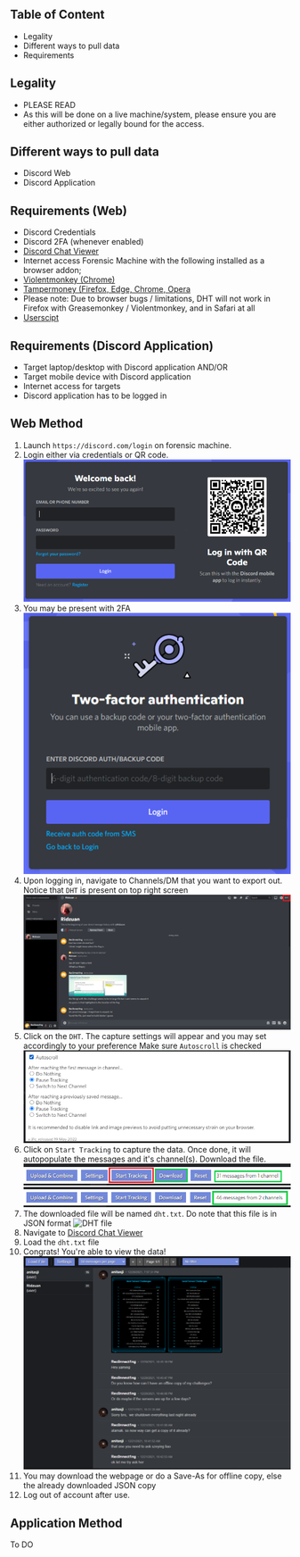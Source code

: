 ## Table of Content
* Legality
* Different ways to pull data
* Requirements


## Legality
* PLEASE READ
* As this will be done on a live machine/system, please ensure you are either authorized or legally bound for the access.

## Different ways to pull data
* Discord Web
* Discord Application

## Requirements (Web)
* Discord Credentials
* Discord 2FA (whenever enabled)
* [Discord Chat Viewer](https://dht.chylex.com/browser-only/build/viewer.html)
* Internet access Forensic Machine with the following installed as a browser addon;
* [Violentmonkey (Chrome)](https://violentmonkey.github.io/get-it/)
* [Tampermoney (Firefox, Edge, Chrome, Opera](https://www.tampermonkey.net/)
* Please note: Due to browser bugs / limitations, DHT will not work in Firefox with Greasemonkey / Violentmonkey, and in Safari at all
* [Userscipt](https://dht.chylex.com/browser-only/build/track.user.js)

## Requirements (Discord Application)
* Target laptop/desktop with Discord application AND/OR
* Target mobile device with Discord application
* Internet access for targets
* Discord application has to be logged in

## Web Method
1. Launch `https://discord.com/login` on forensic machine.
2. Login either via credentials or QR code.
![Discord Login](./img/discord_login.PNG)
3. You may be present with 2FA
![Discord 2FA](./img/discord_2FA.PNG)
4. Upon logging in, navigate to Channels/DM that you want to export out. Notice that `DHT` is present on top right screen
![DHT](./img/discord_dm.png)
5. Click on the `DHT`. The capture settings will appear and you may set accordingly to your preference
Make sure `Autoscroll` is checked
![DHT Settings](./img/dht_settings.PNG)
6. Click on `Start Tracking` to capture the data. Once done, it will autopopulate the messages and it's channel(s). Download the file.
![Download data](./img/track_download.png)
![Download data](./img/track_download2.png)
7. The downloaded file will be named `dht.txt`. Do note that this file is in JSON format
![DHT file](./img/dht_txt_file)
8. Navigate to [Discord Chat Viewer](https://dht.chylex.com/browser-only/build/viewer.html)
9. Load the `dht.txt` file
10. Congrats! You're able to view the data!
![View Data](./img/view_data.PNG)
11. You may download the webpage or do a Save-As for offline copy, else the already downloaded JSON copy
12. Log out of account after use.

## Application Method
To DO
